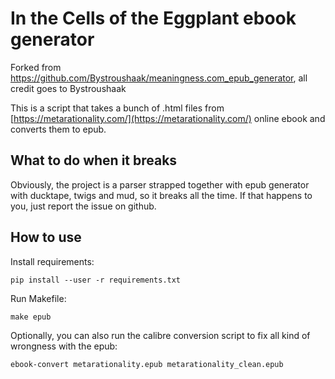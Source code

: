 # In the Cells of the Eggplant ebook generator

Forked from https://github.com/Bystroushaak/meaningness.com_epub_generator, all credit goes to  Bystroushaak

This is a script that takes a bunch of .html files from [https://metarationality.com/](https://metarationality.com/) online ebook and converts them to epub.

## What to do when it breaks

Obviously, the project is a parser strapped together with epub generator with ducktape, twigs and mud, so it breaks all the time. If that happens to you, just report the issue on github.

## How to use

Install requirements:

    pip install --user -r requirements.txt

Run Makefile:

    make epub

Optionally, you can also run the calibre conversion script to fix all kind of wrongness with the epub:

    ebook-convert metarationality.epub metarationality_clean.epub
